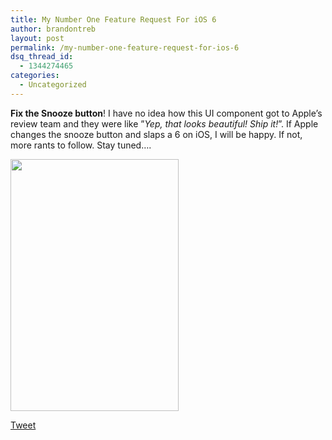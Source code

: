 ```yaml
---
title: My Number One Feature Request For iOS 6
author: brandontreb
layout: post
permalink: /my-number-one-feature-request-for-ios-6
dsq_thread_id:
  - 1344274465
categories:
  - Uncategorized
---
```

**Fix the Snooze button**! I have no idea how this UI component got to Apple&#8217;s review team and they were like &#8221;*Yep, that looks beautiful! Ship it!*&#8221;. If Apple changes the snooze button and slaps a 6 on iOS, I will be happy. If not, more rants to follow. Stay tuned&#8230;.

[<img class="wp-image-208 alignleft" title="photo" src="http://brandontreb.com/wp-content/uploads/2012/06/photo.png" alt="" width="269" height="403" />][1]

<div style="">
  <a href="http://twitter.com/share" class="twitter-share-button" data-count="horizontal" data-text="My Number One Feature Request For iOS 6" data-url="http://brandontreb.com/my-number-one-feature-request-for-ios-6"  data-via="brandontreb" data-related="brandontreb:">Tweet</a>
</div>

 [1]: http://brandontreb.com/wp-content/uploads/2012/06/photo.png